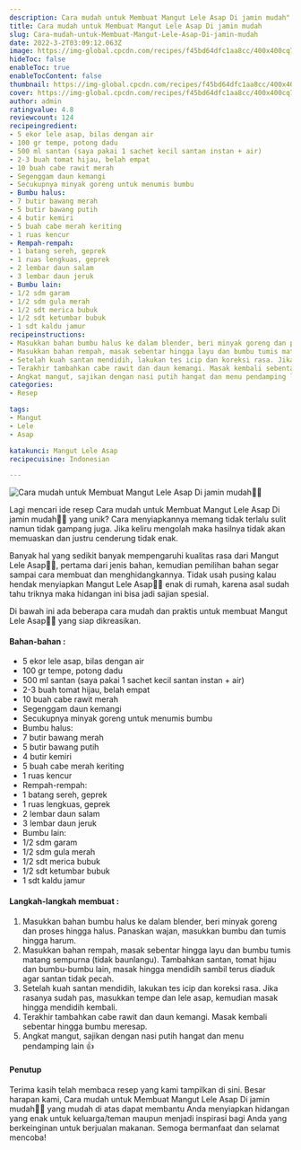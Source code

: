 ```yaml
---
description: Cara mudah untuk Membuat Mangut Lele Asap Di jamin mudah"
title: Cara mudah untuk Membuat Mangut Lele Asap Di jamin mudah
slug: Cara-mudah-untuk-Membuat-Mangut-Lele-Asap-Di-jamin-mudah
date: 2022-3-2T03:09:12.063Z
image: https://img-global.cpcdn.com/recipes/f45bd64dfc1aa8cc/400x400cq70/photo.jpg
hideToc: false
enableToc: true
enableTocContent: false
thumbnail: https://img-global.cpcdn.com/recipes/f45bd64dfc1aa8cc/400x400cq70/photo.jpg
cover: https://img-global.cpcdn.com/recipes/f45bd64dfc1aa8cc/400x400cq70/photo.jpg
author: admin
ratingvalue: 4.8
reviewcount: 124
recipeingredient:
- 5 ekor lele asap, bilas dengan air
- 100 gr tempe, potong dadu
- 500 ml santan (saya pakai 1 sachet kecil santan instan + air)
- 2-3 buah tomat hijau, belah empat
- 10 buah cabe rawit merah
- Segenggam daun kemangi
- Secukupnya minyak goreng untuk menumis bumbu
- Bumbu halus:
- 7 butir bawang merah
- 5 butir bawang putih
- 4 butir kemiri
- 5 buah cabe merah keriting
- 1 ruas kencur
- Rempah-rempah:
- 1 batang sereh, geprek
- 1 ruas lengkuas, geprek
- 2 lembar daun salam
- 3 lembar daun jeruk
- Bumbu lain:
- 1/2 sdm garam
- 1/2 sdm gula merah
- 1/2 sdt merica bubuk
- 1/2 sdt ketumbar bubuk
- 1 sdt kaldu jamur
recipeinstructions:
- Masukkan bahan bumbu halus ke dalam blender, beri minyak goreng dan proses hingga halus. Panaskan wajan, masukkan bumbu dan tumis hingga harum.
- Masukkan bahan rempah, masak sebentar hingga layu dan bumbu tumis matang sempurna (tidak baunlangu). Tambahkan santan, tomat hijau dan bumbu-bumbu lain, masak hingga mendidih sambil terus diaduk agar santan tidak pecah.
- Setelah kuah santan mendidih, lakukan tes icip dan koreksi rasa. Jika rasanya sudah pas, masukkan tempe dan lele asap, kemudian masak hingga mendidih kembali.
- Terakhir tambahkan cabe rawit dan daun kemangi. Masak kembali sebentar hingga bumbu meresap.
- Angkat mangut, sajikan dengan nasi putih hangat dan menu pendamping lain 👍
categories:
- Resep

tags:
- Mangut
- Lele
- Asap

katakunci: Mangut Lele Asap
recipecuisine: Indonesian

---
```


![Cara mudah untuk Membuat Mangut Lele Asap Di jamin mudah👩‍🍳](https://img-global.cpcdn.com/recipes/f45bd64dfc1aa8cc/400x400cq70/photo.jpg)

Lagi mencari ide resep Cara mudah untuk Membuat Mangut Lele Asap Di jamin mudah👩‍🍳 yang unik? Cara menyiapkannya memang tidak terlalu sulit namun tidak gampang juga. Jika keliru mengolah maka hasilnya tidak akan memuaskan dan justru cenderung tidak enak.

Banyak hal yang sedikit banyak mempengaruhi kualitas rasa dari Mangut Lele Asap👩‍🍳, pertama dari jenis bahan, kemudian pemilihan bahan segar sampai cara membuat dan menghidangkannya. Tidak usah pusing kalau hendak menyiapkan Mangut Lele Asap👩‍🍳 enak di rumah, karena asal sudah tahu triknya maka hidangan ini bisa jadi sajian spesial.

Di bawah ini ada beberapa cara mudah dan praktis untuk membuat Mangut Lele Asap👩‍🍳 yang siap dikreasikan.

<!--inarticleads1-->

#### Bahan-bahan :

- 5 ekor lele asap, bilas dengan air
- 100 gr tempe, potong dadu
- 500 ml santan (saya pakai 1 sachet kecil santan instan + air)
- 2-3 buah tomat hijau, belah empat
- 10 buah cabe rawit merah
- Segenggam daun kemangi
- Secukupnya minyak goreng untuk menumis bumbu
- Bumbu halus:
- 7 butir bawang merah
- 5 butir bawang putih
- 4 butir kemiri
- 5 buah cabe merah keriting
- 1 ruas kencur
- Rempah-rempah:
- 1 batang sereh, geprek
- 1 ruas lengkuas, geprek
- 2 lembar daun salam
- 3 lembar daun jeruk
- Bumbu lain:
- 1/2 sdm garam
- 1/2 sdm gula merah
- 1/2 sdt merica bubuk
- 1/2 sdt ketumbar bubuk
- 1 sdt kaldu jamur

<!--inarticleads2-->

#### Langkah-langkah membuat :

1. Masukkan bahan bumbu halus ke dalam blender, beri minyak goreng dan proses hingga halus. Panaskan wajan, masukkan bumbu dan tumis hingga harum.
1. Masukkan bahan rempah, masak sebentar hingga layu dan bumbu tumis matang sempurna (tidak baunlangu). Tambahkan santan, tomat hijau dan bumbu-bumbu lain, masak hingga mendidih sambil terus diaduk agar santan tidak pecah.
1. Setelah kuah santan mendidih, lakukan tes icip dan koreksi rasa. Jika rasanya sudah pas, masukkan tempe dan lele asap, kemudian masak hingga mendidih kembali.
1. Terakhir tambahkan cabe rawit dan daun kemangi. Masak kembali sebentar hingga bumbu meresap.
1. Angkat mangut, sajikan dengan nasi putih hangat dan menu pendamping lain 👍

#### Penutup

Terima kasih telah membaca resep yang kami tampilkan di sini. Besar harapan kami, Cara mudah untuk Membuat Mangut Lele Asap Di jamin mudah👩‍🍳 yang mudah di atas dapat membantu Anda menyiapkan hidangan yang enak untuk keluarga/teman maupun menjadi inspirasi bagi Anda yang berkeinginan untuk berjualan makanan. Semoga bermanfaat dan selamat mencoba!
